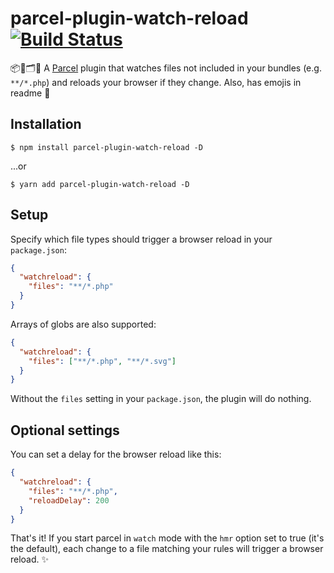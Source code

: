 # parcel-plugin-watch-reload [![Build Status](https://travis-ci.com/hirasso/parcel-plugin-watch-reload.svg?branch=master)](https://travis-ci.com/hirasso/parcel-plugin-watch-reload)

📦🔌🗂👀 A [Parcel](https://github.com/parcel-bundler/parcel) plugin that watches files not included in your bundles (e.g. `**/*.php`) and reloads your browser if they change. Also, has emojis in readme 👾


## Installation

```
$ npm install parcel-plugin-watch-reload -D
```
...or

```
$ yarn add parcel-plugin-watch-reload -D
```

## Setup

Specify which file types should trigger a browser reload in your `package.json`:

```json
{
  "watchreload": {
    "files": "**/*.php"
  }
}
```
Arrays of globs are also supported:

```json
{
  "watchreload": {
    "files": ["**/*.php", "**/*.svg"]
  }
}
```
Without the `files` setting in your `package.json`, the plugin will do nothing.

## Optional settings

You can set a delay for the browser reload like this:

```json
{
  "watchreload": {
    "files": "**/*.php",
    "reloadDelay": 200
  }
}
```

That's it! If you start parcel in `watch` mode with the `hmr` option set to true (it's the default), each change to a file matching your rules will trigger a browser reload. ✨
